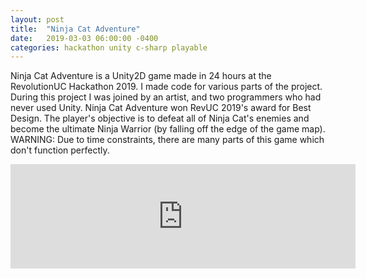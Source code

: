 ```yaml
---
layout: post
title:  "Ninja Cat Adventure"
date:   2019-03-03 06:00:00 -0400
categories: hackathon unity c-sharp playable
---
```


Ninja Cat Adventure is a Unity2D game made in 24 hours at the RevolutionUC Hackathon 2019. I made code for various parts of the project. During this project I was joined by an artist, and two programmers who had never used Unity. Ninja Cat Adventure won RevUC 2019's award for Best Design. The player's objective is to defeat all of Ninja Cat's enemies and become the ultimate Ninja Warrior (by falling off the edge of the game map). WARNING: Due to time constraints, there are many parts of this game which don't function perfectly.

<iframe frameborder="0" src="https://itch.io/embed/708739?dark=true" width="552" height="167"><a href="https://swiimii.itch.io/ninja-cat-adventure">Ninja Cat Adventure by swiimii</a></iframe>